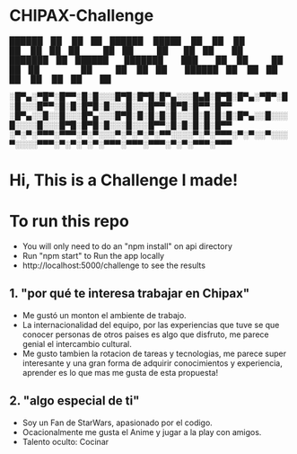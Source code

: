 # CHIPAX-Challenge

 ██████ ██   ██ ██ ██████   █████  ██   ██ 
██      ██   ██ ██ ██   ██ ██   ██  ██ ██  
██      ███████ ██ ██████  ███████   ███   
██      ██   ██ ██ ██      ██   ██  ██ ██  
 ██████ ██   ██ ██ ██      ██   ██ ██   ██

░█▀▄░▀█▀░█▀▀░█░█░░░█▀█░█▀█░█▀▄░░░█▄█░█▀█░█▀▄░▀█▀░█░█░░░█▀▀░█░█░█▀█░█░░░█░░░█▀▀░█▀█░█▀▀░█▀▀
░█▀▄░░█░░█░░░█▀▄░░░█▀█░█░█░█░█░░░█░█░█░█░█▀▄░░█░░░█░░░░█░░░█▀█░█▀█░█░░░█░░░█▀▀░█░█░█░█░█▀▀
░▀░▀░▀▀▀░▀▀▀░▀░▀░░░▀░▀░▀░▀░▀▀░░░░▀░▀░▀▀▀░▀░▀░░▀░░░▀░░░░▀▀▀░▀░▀░▀░▀░▀▀▀░▀▀▀░▀▀▀░▀░▀░▀▀▀░▀▀▀


# Hi, This is a Challenge I made!

# To run this repo 
- You will only need to do an "npm install" on api directory
- Run "npm start" to Run the app locally 
- http://localhost:5000/challenge to see the results

## 1. "por qué te interesa trabajar en Chipax"
- Me gustó un monton el ambiente de trabajo.
- La internacionalidad del equipo, por las experiencias que tuve se que conocer personas de otros paises es algo que disfruto, me parece genial el intercambio cultural.
- Me gusto tambien la rotacion de tareas y tecnologias, me parece super interesante y una gran forma de adquirir conocimientos y experiencia, aprender es lo que mas me gusta de esta propuesta!
## 2. "algo especial de ti"
- Soy un Fan de StarWars, apasionado por el codigo.
- Ocacionalmente me gusta el Anime y jugar a la play con amigos.
- Talento oculto: Cocinar
